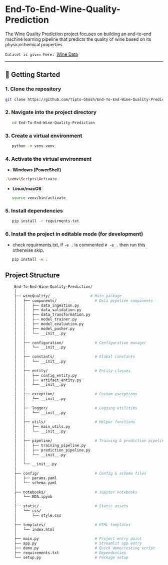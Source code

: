 # End-To-End-Wine-Quality-Prediction
The Wine Quality Prediction project focuses on building an end-to-end machine learning pipeline that predicts the quality of wine based on its physicochemical properties.

`Dataset is given here: `[Wine Data](https://www.kaggle.com/datasets/ruthgn/wine-quality-data-set-red-white-wine)

---

## 🚀 Getting Started

### 1. Clone the repository
```bash
git clone https://github.com/Tipto-Ghosh/End-To-End-Wine-Quality-Prediction.git
```

### 2. Navigate into the project directory
```bash
   cd End-To-End-Wine-Quality-Prediction
```

### 3. Create a virtual environment
```bash
   python -m venv venv
```

### 4. Activate the virtual environment

- **Windows (PowerShell)**
```bash
.\venv\Scripts\Activate
```

- **Linux/macOS**
```bash
   source venv/bin/activate
```

### 5. Install dependencies
```bash
   pip install -r requirments.txt
```

### 6. Install the project in editable mode (for development)
   - check requirments.txt, if  `-e .` is commented `# -e .` then run this otherwise skip.
   ```bash
      pip install -e .
   ``` 

## Project Structure
```bash
    End-To-End-Wine-Quality-Prediction/
    │
    ├── wineQuality/                  # Main package
    │   ├── components/                 # Data pipeline components
    │   │   ├── data_ingestion.py
    │   │   ├── data_validation.py
    │   │   ├── data_transformation.py
    │   │   ├── model_trainer.py
    │   │   ├── model_evaluation.py
    │   │   ├── model_pusher.py
    │   │   └── __init__.py
    │   │
    │   ├── configuration/              # Configuration manager
    │   │   └── __init__.py
    │   │
    │   ├── constants/                  # Global constants
    │   │   └── __init__.py
    │   │
    │   ├── entity/                     # Entity classes
    │   │   ├── config_entity.py
    │   │   ├── artifact_entity.py
    │   │   └── __init__.py
    │   │
    │   ├── exception/                  # Custom exceptions
    │   │   └── __init__.py
    │   │
    │   ├── logger/                     # Logging utilities
    │   │   └── __init__.py
    │   │
    │   ├── utils/                      # Helper functions
    │   │   ├── main_utils.py
    │   │   └── __init__.py
    │   │
    │   ├── pipeline/                   # Training & prediction pipelines
    │   │   ├── training_pipeline.py
    │   │   ├── prediction_pipeline.py
    │   │   └── __init__.py
    │   │
    │   └── __init__.py
    │
    ├── config/                         # Config & schema files
    │   ├── params.yaml
    │   └── schema.yaml
    │
    ├── notebooks/                      # Jupyter notebooks
    │   └── EDA.ipynb
    │
    ├── static/                         # Static assets
    │   └── css/
    │       └── style.css
    │
    ├── templates/                      # HTML templates
    │   └── index.html
    │
    ├── main.py                         # Project entry point
    ├── app.py                          # Streamlit app entry
    ├── demo.py                         # Quick demo/testing script
    ├── requirements.txt                # Dependencies
    └── setup.py                        # Package setup
```
